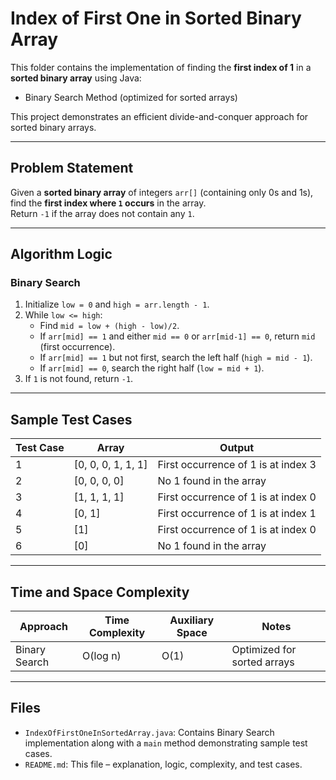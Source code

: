 # Index of First One in Sorted Binary Array

This folder contains the implementation of finding the **first index of 1** in a **sorted binary array** using Java:

- Binary Search Method (optimized for sorted arrays)

This project demonstrates an efficient divide-and-conquer approach for sorted binary arrays.

---

## Problem Statement

Given a **sorted binary array** of integers `arr[]` (containing only 0s and 1s), find the **first index where `1` occurs** in the array.  
Return `-1` if the array does not contain any `1`.

---

## Algorithm Logic

### Binary Search
1. Initialize `low = 0` and `high = arr.length - 1`.
2. While `low <= high`:
   - Find `mid = low + (high - low)/2`.
   - If `arr[mid] == 1` and either `mid == 0` or `arr[mid-1] == 0`, return `mid` (first occurrence).
   - If `arr[mid] == 1` but not first, search the left half (`high = mid - 1`).
   - If `arr[mid] == 0`, search the right half (`low = mid + 1`).
3. If `1` is not found, return `-1`.

---

## Sample Test Cases

| Test Case | Array                  | Output                           |
|-----------|-----------------------|----------------------------------|
| 1         | [0, 0, 0, 1, 1, 1]    | First occurrence of 1 is at index 3 |
| 2         | [0, 0, 0, 0]          | No 1 found in the array          |
| 3         | [1, 1, 1, 1]          | First occurrence of 1 is at index 0 |
| 4         | [0, 1]                | First occurrence of 1 is at index 1 |
| 5         | [1]                   | First occurrence of 1 is at index 0 |
| 6         | [0]                   | No 1 found in the array          |

---

## Time and Space Complexity

| Approach       | Time Complexity | Auxiliary Space | Notes                        |
|----------------|----------------|----------------|-------------------------------|
| Binary Search  | O(log n)       | O(1)           | Optimized for sorted arrays  |

---

## Files

- `IndexOfFirstOneInSortedArray.java`: Contains Binary Search implementation along with a `main` method demonstrating sample test cases.
- `README.md`: This file – explanation, logic, complexity, and test cases.
